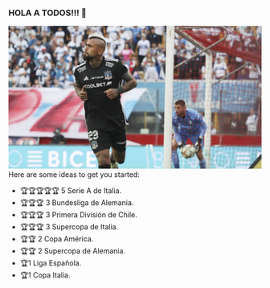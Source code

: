 ### HOLA A TODOS!!! 👋

![VIDAL ES PADRE DE LA UNIVERSIDAD DE CHILE](https://github.com/fvera21/fvera21/blob/main/Arturo_Vidal.jpg)
Here are some ideas to get you started:

- 🏆🏆🏆🏆🏆 5 Serie A de Italia.
- 🏆🏆🏆 3 Bundesliga de Alemania.
- 🏆🏆🏆 3 Primera División de Chile.
- 🏆🏆🏆 3 Supercopa de Italia.
- 🏆🏆 2 Copa América.
- 🏆🏆 2 Supercopa de Alemania.
- 🏆1 Liga Española.
- 🏆1 Copa Italia.


